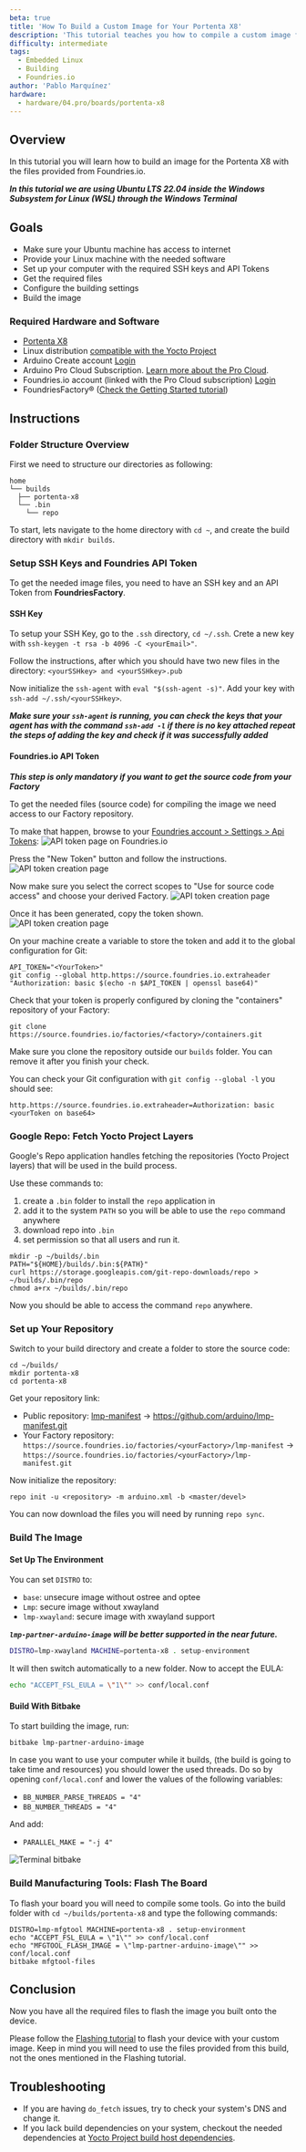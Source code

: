 ```yaml
---
beta: true
title: 'How To Build a Custom Image for Your Portenta X8'
description: 'This tutorial teaches you how to compile a custom image for your Portenta X8 through USB'
difficulty: intermediate
tags:
  - Embedded Linux
  - Building
  - Foundries.io
author: 'Pablo Marquínez'
hardware:
  - hardware/04.pro/boards/portenta-x8
---
```


## Overview

In this tutorial you will learn how to build an image for the Portenta X8 with the files provided from Foundries.io.

***In this tutorial we are using Ubuntu LTS 22.04 inside the Windows Subsystem for Linux (WSL) through the Windows Terminal***

## Goals

- Make sure your Ubuntu machine has access to internet
- Provide your Linux machine with the needed software
- Set up your computer with the required SSH keys and API Tokens
- Get the required files
- Configure the building settings
- Build the image

### Required Hardware and Software

- [Portenta X8](https://store.arduino.cc/portenta-x8)
- Linux distribution [compatible with the Yocto Project](https://docs.yoctoproject.org/ref-manual/system-requirements.html#supported-linux-distributions)
- Arduino Create account [Login](https://login.arduino.cc/login)
- Arduino Pro Cloud Subscription. [Learn more about the Pro Cloud](https://www.arduino.cc/pro/hardware/product/portenta-x8#pro-cloud).
- Foundries.io account (linked with the Pro Cloud subscription) [Login](https://app.foundries.io/login/)
- FoundriesFactory® ([Check the Getting Started tutorial](https://docs.arduino.cc/tutorials/portenta-x8/out-of-the-box))

## Instructions

### Folder Structure Overview

First we need to structure our directories as following:

```
home
└── builds
  ├── portenta-x8
  └── .bin
    └── repo
```

To start, lets navigate to the home directory with `cd ~`, and create the build directory with `mkdir builds`.

### Setup SSH Keys and Foundries API Token

To get the needed image files, you need to have an SSH key and an API Token from **FoundriesFactory**.

#### SSH Key

To setup your SSH Key, go to the `.ssh` directory, `cd ~/.ssh`. Crete a new key with `ssh-keygen -t rsa -b 4096 -C <yourEmail>"`.

Follow the instructions, after which you should have two new files in the directory: `<yourSSHkey> and <yourSSHkey>.pub`

Now initialize the `ssh-agent` with `eval "$(ssh-agent -s)"`. Add your key with `ssh-add ~/.ssh/<yourSSHkey>`.

***Make sure your `ssh-agent` is running, you can check the keys that your agent has with the command `ssh-add -l` if there is no key attached repeat the steps of adding the key and check if it was successfully added***

#### Foundries.io API Token

***This step is only mandatory if you want to get the source code from your Factory***

To get the needed files (source code) for compiling the image we need access to our Factory repository.

To make that happen, browse to your [Foundries account > Settings > Api Tokens](https://app.foundries.io/settings/tokens/):
![API token page on Foundries.io](assets/foundries_API_tokens.png)

Press the "New Token" button and follow the instructions.
![API token creation page](assets/foundries_API_token_create.png)

Now make sure you select the correct scopes to "Use for source code access" and choose your derived Factory.
![API token creation page](assets/foundries_API_token_create_scopes.png)

Once it has been generated, copy the token shown.
![API token creation page](assets/foundries_API_token_created.png)

On your machine create a variable to store the token and add it to the global configuration for Git:

```
API_TOKEN="<YourToken>"
git config --global http.https://source.foundries.io.extraheader "Authorization: basic $(echo -n $API_TOKEN | openssl base64)"
```

Check that your token is properly configured by cloning the "containers" repository of your Factory:

```
git clone https://source.foundries.io/factories/<factory>/containers.git
```

Make sure you clone the repository outside our `builds` folder.
You can remove it after you finish your check.

You can check your Git configuration with `git config --global -l` you should see:

```
http.https://source.foundries.io.extraheader=Authorization: basic <yourToken on base64>
```

### Google Repo: Fetch Yocto Project Layers

Google's Repo application handles fetching the repositories (Yocto Project layers) that will be used in the build process.

Use these commands to:

1. create a `.bin` folder to install the `repo` application in
2. add it to the system `PATH` so you will be able to use the `repo` command anywhere
3. download repo into `.bin`
4. set permission so that all users and run it.

```
mkdir -p ~/builds/.bin
PATH="${HOME}/builds/.bin:${PATH}"
curl https://storage.googleapis.com/git-repo-downloads/repo > ~/builds/.bin/repo
chmod a+rx ~/builds/.bin/repo
```

Now you should be able to access the command `repo` anywhere.

### Set up Your Repository

Switch to your build directory and create a folder to store the source code:

```
cd ~/builds/
mkdir portenta-x8
cd portenta-x8
```

Get your repository link:

- Public repository: [lmp-manifest](https://github.com/arduino/lmp-manifest) -> https://github.com/arduino/lmp-manifest.git
- Your Factory repository: `https://source.foundries.io/factories/<yourFactory>/lmp-manifest` -> `https://source.foundries.io/factories/<yourFactory>/lmp-manifest.git`

Now initialize the repository:

```
repo init -u <repository> -m arduino.xml -b <master/devel>
```

You can now download the files you will need by running `repo sync`.

### Build The Image

#### Set Up The Environment

You can set `DISTRO` to:
- `base`: unsecure image without ostree and optee
- `Lmp`: secure image without xwayland
- `lmp-xwayland`: secure image with xwayland support

***`lmp-partner-arduino-image` will be better supported in the near future.***

```bash
DISTRO=lmp-xwayland MACHINE=portenta-x8 . setup-environment
```

It will then switch automatically to a new folder.
Now to accept the EULA:

```bash
echo "ACCEPT_FSL_EULA = \"1\"" >> conf/local.conf
```

#### Build With Bitbake

To start building the image, run:

```
bitbake lmp-partner-arduino-image
```

In case you want to use your computer while it builds, (the build is going to take time and resources) you should lower the used threads.
Do so by opening `conf/local.conf` and lower the values of the following variables:

- `BB_NUMBER_PARSE_THREADS = "4"`
- `BB_NUMBER_THREADS = "4"`  

And add:

- `PARALLEL_MAKE = "-j 4"`

![Terminal bitbake](assets/terminal_bitbake.png)

### Build Manufacturing Tools: Flash The Board

To flash your board you will need to compile some tools.
Go into the build folder with `cd ~/builds/portenta-x8` and type the following commands:

```
DISTRO=lmp-mfgtool MACHINE=portenta-x8 . setup-environment
echo "ACCEPT_FSL_EULA = \"1\"" >> conf/local.conf
echo "MFGTOOL_FLASH_IMAGE = \"lmp-partner-arduino-image\"" >> conf/local.conf
bitbake mfgtool-files
```

## Conclusion

Now you have all the required files to flash the image you built onto the device.

Please follow the [Flashing tutorial](image-flashing) to flash your device with your custom image.
Keep in mind you will need to use the files provided from this build, not the ones mentioned in the Flashing tutorial.

## Troubleshooting

- If you are having `do_fetch` issues, try to check your system's DNS and change it.
- If you lack build dependencies on your system, checkout the needed dependencies at [Yocto Project build host dependencies](https://docs.yoctoproject.org/ref-manual/system-requirements.html#required-packages-for-the-build-host).
